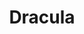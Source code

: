 ---
title: Dracula
year: 1985
opening_date: 1985-11-29
closing_date: 1985-12-14
layout: productions
image:
image_caption:
image_credit:
playbill: 
category: 
details:
  Theatre: Theatre Jacksonville
  Venue: Little Theatre
cast:
  John Harker: Patrick M. James
  Maid: Rebecca Warner
  Dr. Seward: John Wesley
  Abraham Van Helsing: David Horne
  Renfield: Michael Van Belle
  Attendant: Norman Dulaney
  Lucy: Ann Bellinger
  Dracula: Richard Sykes
crew:
  Director: Robert Arleigh White
  Set Design: Andrew Way
  Lighting Design: Andrew Way
  Technical Director: Andrew Way
  Stage Manager: Rick Hill
  Properties Coordinator: Elizabeth Turner
  Lighting Technician: Dawn Roske
  Costume Coordinator: Valerie Hall
  Costume Assistant:
    - Ann Bellinger
    - Edith Hall
  Key Grip: David Stillson
  Set Construction:
    - Dawn Roske
    - Norman Dulaney
    - David Stillson
    - Randi Glossman
    - Clark Reed
    - Russ Kirk
    - Jill McClintock
    - Massey Owens
    - Marti Carson
    - Terry Snell
    - Gloria Pepe
    - Barron Romans
  Box Office:
    - Imelda Baker
    - Edie Hall
    - Bobbie Stillson
    - Pat Powell
    - Gertrude Berman
    - Valerie Hall
    - Shirley Cooke
    - Wilma Hacker
orchestra:
external_links:
---